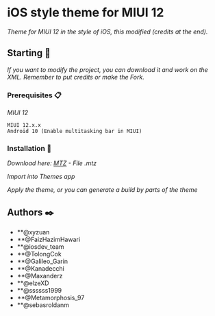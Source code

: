 # iOS style theme for MIUI 12

_Theme for MIUI 12 in the style of iOS, this modified (credits at the end)._

## Starting 🚀

_If you want to modify the project, you can download it and work on the XML. Remember to put credits or make the Fork._

### Prerequisites 📋

_MIUI 12_

```
MIUI 12.x.x
Android 10 (Enable multitasking bar in MIUI)
```

### Installation 🔧

_Download here: [MTZ](https://github.com/sebasroldanm/theme/raw/master/compilation/compilate.mtz) - File .mtz_

_Import into Themes app_

_Apply the theme, or you can generate a build by parts of the theme_

## Authors ✒️

* **@xyzuan
* **@FaizHazimHawari
* **@iosdev_team
* **@TolongCok
* **@Galileo_Garin
* **@Kanadecchi
* **@Maxanderz
* **@elzeXD
* **@ssssss1999
* **@Metamorphosis_97
* **@sebasroldanm
